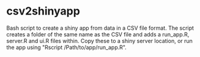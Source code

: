 # csv2shinyapp

Bash script to create a shiny app from data in a CSV file format.
The script creates a folder of the same name as the CSV file and adds a run_app.R, server.R and ui.R files within.
Copy these to a shiny server location, or run the app using "Rscript /Path/to/app/run_app.R".
